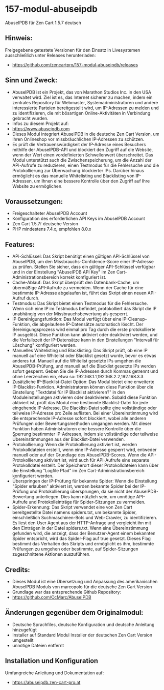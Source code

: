 # 157-modul-abuseipdb
AbuseIPDB für Zen Cart 1.5.7 deutsch

## Hinweis: 
Freigegebene getestete Versionen für den Einsatz in Livesystemen ausschließlich unter Releases herunterladen:
* https://github.com/zencartpro/157-modul-abuseipdb/releases

## Sinn und Zweck:
* AbuseIPDB ist ein Projekt, das von Marathon Studios Inc. in den USA verwaltet wird. Ziel ist es, das Internet sicherer zu machen, indem ein zentrales Repository für Webmaster, Systemadministratoren und andere interessierte Parteien bereitgestellt wird, um IP-Adressen zu melden und zu identifizieren, die mit bösartigen Online-Aktivitäten in Verbindung gebracht wurden.
* Infos zu diesem Projekt auf:
* https://www.abuseipdb.com
* Dieses Modul integriert AbuseIPDB in die deutsche Zen Cart Version, um Ihren Onlineshop vor missbräuchlichen IP-Adressen zu schützen. 
* Es prüft die Vertrauenswürdigkeit der IP-Adresse eines Besuchers mithilfe der AbuseIPDB-API und blockiert den Zugriff auf die Website, wenn der Wert einen vordefinierten Schwellenwert überschreitet. Das Modul unterstützt auch die Zwischenspeicherung, um die Anzahl der API-Aufrufe zu reduzieren, einen Testmodus für die Fehlersuche und die Protokollierung zur Überwachung blockierter IPs. Darüber hinaus ermöglicht es das manuelle Whitelisting und Blacklisting von IP-Adressen, um Ihnen eine bessere Kontrolle über den Zugriff auf Ihre Website zu ermöglichen.

## Voraussetzungen:
* Freigeschalteter AbuseIPDB Account
* Konfiguration des erforderlichen API Keys im AbuseIPDB Account
* Zen Cart 1.5.7f deutsche Version
* PHP mindestens 7.4.x, empfohlen 8.0.x

## Features:
* API-Schlüssel: Das Skript benötigt einen gültigen API-Schlüssel von AbuseIPDB, um den Missbrauchs-Confidence-Score einer IP-Adresse zu prüfen. Stellen Sie sicher, dass ein gültiger API-Schlüssel verfügbar und in der Einstellung "AbuseIPDB API Key" im Zen Cart-Administrationsbereich korrekt konfiguriert ist.
* Cache-Ablauf: Das Skript überprüft den Datenbank-Cache, um übermäßige API-Aufrufe zu vermeiden. Wenn der Cache für eine bestimmte IP-Adresse abgelaufen ist, führt das Skript einen neuen API-Aufruf durch.
* Testmodus: Das Skript bietet einen Testmodus für die Fehlersuche. Wenn sich eine IP im Testmodus befindet, protokolliert das Skript die IP unabhängig von der Missbrauchsbewertung als gesperrt.
* IP-Bereinigungsfunktion: Das Modul verfügt über eine IP-Cleanup-Funktion, die abgelaufene IP-Datensätze automatisch löscht. Der Bereinigungsprozess wird einmal pro Tag durch die erste protokollierte IP ausgelöst. Diese Funktion kann aktiviert oder deaktiviert werden, und die Verfallszeit der IP-Datensätze kann in den Einstellungen "Intervall für Löschung" konfiguriert werden.
* Manuelles Whitelisting und Blacklisting: Das Skript prüft, ob eine IP manuell auf eine Whitelist oder Blacklist gesetzt wurde, bevor es etwas anderes tut. Manuell auf die Whitelist gesetzte IPs umgehen die AbuseIPDB-Prüfung, und manuell auf die Blacklist gesetzte IPs werden sofort gesperrt. Geben Sie die IP-Adressen durch Kommas getrennt und ohne Leerzeichen ein, etwa so: 192.168.1.1,192.168.2.2,192.168.3.3
* Zusätzliche IP-Blacklist-Datei Option: Das Modul bietet eine erweiterte IP-Blacklist-Funktion. Administratoren können diese Funktion über die Einstellung "Textdatei für IP Blacklist aktivieren?" in den Moduleinstellungen aktivieren oder deaktivieren. Sobald diese Funktion aktiviert ist, prüft das Modul eine bestimmte Blacklist-Datei für jede eingehende IP-Adresse. Die Blacklist-Datei sollte eine vollständige oder teilweise IP-Adresse pro Zeile auflisten. Bei einer Übereinstimmung wird die entsprechende IP-Adresse sofort blockiert, wobei alle anderen Prüfungen oder Bewertungsmethoden umgangen werden. Mit dieser Funktion haben Administratoren eine bessere Kontrolle über die Sperrung bestimmter IP-Adressen, indem sie vollständige oder teilweise Übereinstimmungen aus der Blacklist-Datei verwenden. 
* Protokollierung: Wenn die Protokollierung aktiviert ist, werden Protokolldateien erstellt, wenn eine IP-Adresse gesperrt wird, entweder manuell oder auf der Grundlage des AbuseIPDB-Scores. Wenn die API-Protokollierung aktiviert ist, wird auch für API-Aufrufe eine separate Protokolldatei erstellt. Der Speicherort dieser Protokolldateien kann über die Einstellung "Logfile Pfad" im Zen Cart-Administrationsbereich konfiguriert werden.
* Überspringen der IP-Prüfung für bekannte Spider: Wenn die Einstellung "Spider erlauben" aktiviert ist, werden bekannte Spider bei der IP-Prüfung und Protokollierung übersprungen, da sie nicht der AbuseIPDB-Bewertung unterliegen. Dies kann nützlich sein, um unnötige API-Aufrufe und Protokolleinträge für Spider-Sitzungen zu vermeiden.
* Spider-Erkennung: Das Skript verwendet eine von Zen Cart bereitgestellte Datei namens spiders.txt, um bekannte Spider, einschließlich Suchmaschinen-Bots und Web-Crawler, zu identifizieren. Es liest den User Agent aus der HTTP-Anfrage und vergleicht ihn mit den Einträgen in der Datei spiders.txt. Wenn eine Übereinstimmung gefunden wird, die anzeigt, dass der Benutzer-Agent einem bekannten Spider entspricht, wird das Spider-Flag auf true gesetzt. Dieses Flag bestimmt das Verhalten des Skripts und ermöglicht es ihm, bestimmte Prüfungen zu umgehen oder bestimmte, auf Spider-Sitzungen zugeschnittene Aktionen auszuführen. 

## Credits:
* Dieses Modul ist eine Übersetzung und Anpassung des amerikanischen AbuseIPDB Moduls von marcopolo für die deutsche Zen Cart Version
* Grundlage war das entsprechende Github Repository:
* https://github.com/CcMarc/AbuseIPDB

## Änderungen gegenüber dem Originalmodul:
* Deutsche Sprachfiles, deutsche Konfiguration und deutsche Anleitung hinzugefügt
* Installer auf Standard Modul Installer der deutschen Zen Cart Version umgestellt
* unnötige Dateien entfernt 

## Installation und Konfiguration
Umfangreiche Anleitung und Dokumentation auf:
* https://abuseipdb.zen-cart-pro.at
